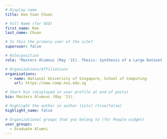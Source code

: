 ```yaml
---
# Display name
title: Kee Yuan Chuan

# Full Name (for SEO) 
first_name: Kee
last_name: Chuan

# Is this the primary user of the site?
superuser: false

# Role/position
role: "Masters Alumnus (May '21). Thesis: Synthesis of a Large Dataset of Annotated Reference Strings for Developing Citation Parsers."

# Organizations/Affiliations
organizations:
  - name: National University of Singapore, School of Computing
    url: https://www.comp.nus.edu.sg

# Short bio (displayed in user profile at end of posts)
bio: Masters Alumnus (May '21). 

# Highlight the author in author lists? (true/false)
highlight_name: false

# Organizational groups that you belong to (for People widget)
user_groups:
  - Graduate Alumni
---
```

